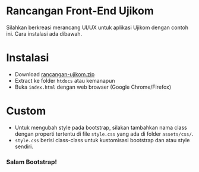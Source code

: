 # Rancangan Front-End Ujikom
Silahkan berkreasi merancang UI/UX untuk aplikasi Ujikom dengan contoh ini. Cara instalasi ada dibawah.

# Instalasi
* Download [rancangan-ujikom.zip](https://github.com/HilmiZul/rancangan-ujikom/archive/master.zip)
* Extract ke folder ```htdocs``` atau kemanapun
* Buka ```index.html``` dengan web browser (Google Chrome/Firefox)

# Custom
* Untuk mengubah style pada bootstrap, silakan tambahkan nama class dengan properti tertentu di file ```style.css``` yang ada di folder ```assets/css/```.
* ```style.css``` berisi class-class untuk kustomisasi bootstrap dan atau style sendiri.

### Salam Bootstrap!
